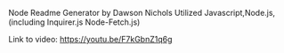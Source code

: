 Node Readme Generator by Dawson Nichols 
Utilized Javascript,Node.js, (including Inquirer.js Node-Fetch.js) 

Link to video: https://youtu.be/F7kGbnZ1q6g